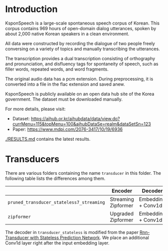 # Introduction
KsponSpeech is a large-scale spontaneous speech corpus of Korean.
This corpus contains 969 hours of open-domain dialog utterances,
spoken by about 2,000 native Korean speakers in a clean environment.

All data were constructed by recording the dialogue of two people
freely conversing on a variety of topics and manually transcribing the utterances.

The transcription provides a dual transcription consisting of orthography and pronunciation,
and disfluency tags for spontaneity of speech, such as filler words, repeated words, and word fragments.

The original audio data has a pcm extension.
During preprocessing, it is converted into a file in the flac extension and saved anew.

KsponSpeech is publicly available on an open data hub site of the Korea government.
The dataset must be downloaded manually.

For more details, please visit:

 - Dataset: https://aihub.or.kr/aihubdata/data/view.do?currMenu=115&topMenu=100&aihubDataSe=realm&dataSetSn=123
 - Paper: https://www.mdpi.com/2076-3417/10/19/6936

[./RESULTS.md](./RESULTS.md) contains the latest results.

# Transducers
There are various folders containing the name `transducer` in this folder. The following table lists the differences among them.

|                                          | Encoder              | Decoder            | Comment                                           |
| ---------------------------------------- | -------------------- | ------------------ | ------------------------------------------------- |
| `pruned_transducer_stateless7_streaming` | Streaming Zipformer  | Embedding + Conv1d | streaming version of pruned_transducer_stateless7 |
| `zipformer`                              | Upgraded Zipformer   | Embedding + Conv1d | The latest recipe                                 |

The decoder in `transducer_stateless` is modified from the paper [Rnn-Transducer with Stateless Prediction Network](https://ieeexplore.ieee.org/document/9054419/). We place an additional Conv1d layer right after the input embedding layer.